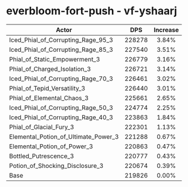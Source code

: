 # everbloom-fort-push - vf-yshaarj
| Actor | DPS | Increase |
|---|:---:|:---:|
|Iced_Phial_of_Corrupting_Rage_95_3|228278|3.84%|
|Iced_Phial_of_Corrupting_Rage_85_3|227540|3.51%|
|Phial_of_Static_Empowerment_3|226779|3.16%|
|Phial_of_Charged_Isolation_3|226721|3.14%|
|Iced_Phial_of_Corrupting_Rage_70_3|226461|3.02%|
|Phial_of_Tepid_Versatility_3|226440|3.01%|
|Phial_of_Elemental_Chaos_3|225661|2.65%|
|Iced_Phial_of_Corrupting_Rage_50_3|224774|2.25%|
|Iced_Phial_of_Corrupting_Rage_40_3|223863|1.84%|
|Phial_of_Glacial_Fury_3|222301|1.13%|
|Elemental_Potion_of_Ultimate_Power_3|221288|0.67%|
|Elemental_Potion_of_Power_3|220863|0.47%|
|Bottled_Putrescence_3|220777|0.43%|
|Potion_of_Shocking_Disclosure_3|220674|0.39%|
|Base|219826|0.00%|
